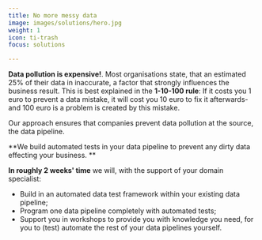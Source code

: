 ```yaml
---
title: No more messy data
image: images/solutions/hero.jpg
weight: 1
icon: ti-trash
focus: solutions

---
```

**Data pollution is expensive!**. Most organisations state, that an estimated 25% of their data in inaccurate, a factor that strongly influences the business result.  This is best explained in the  **1-10-100 rule**:  If it costs you 1 euro to prevent a data mistake, it will cost you 10 euro to fix it afterwards- and 100 euro is a problem is created by this mistake.

Our approach ensures that companies prevent data pollution at the source, the data pipeline. 

**We build automated tests in your data pipeline to prevent any dirty data effecting your business. **

**In roughly 2 weeks' time** we will, with the support of your domain specialist: 

* Build in an automated data test framework within your existing data pipeline;
* Program one data pipeline completely with automated tests; 
* Support you in workshops to provide you with knowledge you need, for you to (test) automate the rest of your data pipelines yourself.   

